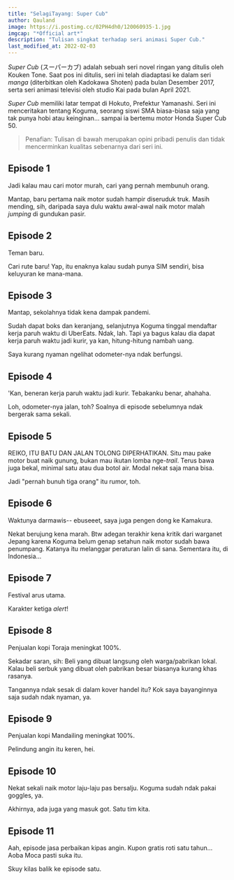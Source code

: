 ```yaml
---
title: "SelagiTayang: Super Cub"
author: Qauland
image: https://i.postimg.cc/02PH4dh0/120060935-1.jpg
imgcap: "*Official art*"
description: "Tulisan singkat terhadap seri animasi Super Cub."
last_modified_at: 2022-02-03
---
```


*Super Cub* (スーパーカブ) adalah sebuah seri novel ringan yang ditulis oleh Kouken Tone. Saat pos ini ditulis, seri ini telah diadaptasi ke dalam seri *manga* (diterbitkan oleh Kadokawa Shoten) pada bulan Desember 2017, serta seri animasi televisi oleh studio Kai pada bulan April 2021.

*Super Cub* memiliki latar tempat di Hokuto, Prefektur Yamanashi. Seri ini menceritakan tentang Koguma, seorang siswi SMA biasa-biasa saja yang tak punya hobi atau keinginan... sampai ia bertemu motor Honda Super Cub 50.

> Penafian: Tulisan di bawah merupakan opini pribadi penulis dan tidak mencerminkan kualitas sebenarnya dari seri ini.

## Episode 1

Jadi kalau mau cari motor murah, cari yang pernah membunuh orang.

Mantap, baru pertama naik motor sudah hampir diseruduk truk. Masih mending, sih, daripada saya dulu waktu awal-awal naik motor malah *jumping* di gundukan pasir.

## Episode 2

Teman baru.

Cari rute baru! Yap, itu enaknya kalau sudah punya SIM sendiri, bisa keluyuran ke mana-mana.

## Episode 3

Mantap, sekolahnya tidak kena dampak pandemi.

Sudah dapat boks dan keranjang, selanjutnya Koguma tinggal mendaftar kerja paruh waktu di UberEats. Ndak, lah. Tapi ya bagus kalau dia dapat kerja paruh waktu jadi kurir, ya kan, hitung-hitung nambah uang.

Saya kurang nyaman ngelihat odometer-nya ndak berfungsi.

## Episode 4

'Kan, beneran kerja paruh waktu jadi kurir. Tebakanku benar, ahahaha.

Loh, odometer-nya jalan, toh? Soalnya di episode sebelumnya ndak bergerak sama sekali.

## Episode 5

REIKO, ITU BATU DAN JALAN TOLONG DIPERHATIKAN. Situ mau pake motor buat naik gunung, bukan mau ikutan lomba nge-*trail*. Terus bawa juga bekal, minimal satu atau dua botol air. Modal nekat saja mana bisa.

Jadi "pernah bunuh tiga orang" itu rumor, toh.

## Episode 6

Waktunya darmawis-- ebuseeet, saya juga pengen dong ke Kamakura.

Nekat berujung kena marah. Btw adegan terakhir kena kritik dari warganet Jepang karena Koguma belum genap setahun naik motor sudah bawa penumpang. Katanya itu melanggar peraturan lalin di sana. Sementara itu, di Indonesia...

## Episode 7

Festival arus utama.

Karakter ketiga *alert*!

## Episode 8

Penjualan kopi Toraja meningkat 100%.

Sekadar saran, sih: Beli yang dibuat langsung oleh warga/pabrikan lokal. Kalau beli serbuk yang dibuat oleh pabrikan besar biasanya kurang khas rasanya.

Tangannya ndak sesak di dalam kover handel itu? Kok saya bayanginnya saja sudah ndak nyaman, ya.

## Episode 9

Penjualan kopi Mandailing meningkat 100%.

Pelindung angin itu keren, hei.

## Episode 10

Nekat sekali naik motor laju-laju pas bersalju. Koguma sudah ndak pakai goggles, ya.

Akhirnya, ada juga yang masuk got. Satu tim kita.

## Episode 11

Aah, episode jasa perbaikan kipas angin. Kupon gratis roti satu tahun... Aoba Moca pasti suka itu.

Skuy kilas balik ke episode satu.
